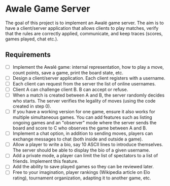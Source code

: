 # Awale Game Server
The goal of this project is to implement an Awalé game server. The aim is to have a client/server application that allows clients to play matches, verify that the rules are correctly applied, communicate, and keep traces (scores, games played, chat etc.).

## Requirements
 - [ ] Implement the Awalé game: internal representation, how to play a move, count points, save a game, print the board state, etc.
 - [ ] Design a client/server application. Each client registers with a username.
 - [ ] Each client can request from the server the list of online usernames.
 - [ ] Client A can challenge client B. B can accept or refuse.
 - [ ] When a match is created between A and B, the server randomly decides who starts. The server verifies the legality of moves (using the code created in step 0).
 - [ ] If you have a working version for one game, ensure it also works for multiple simultaneous games. You can add features such as listing ongoing games and an "observer" mode where the server sends the board and score to C who observes the game between A and B.
 - [ ] Implement a chat option, in addition to sending moves, players can exchange messages to chat (both inside and outside a game).
 - [ ] Allow a player to write a bio, say 10 ASCII lines to introduce themselves. The server should be able to display the bio of a given username.
 - [ ] Add a private mode, a player can limit the list of spectators to a list of friends. Implement this feature.
 - [ ] Add the ability to save played games so they can be reviewed later.
 - [ ] Free to your imagination, player rankings (Wikipedia article on Elo rating), tournament organization, adapting it to another game, etc.
